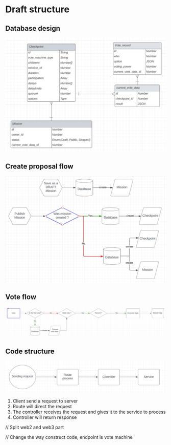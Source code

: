# Draft structure

## Database design

![Alt text](public/database.png)

## Create proposal flow

![Alt text](public/create_proposal.png)

## Vote flow

![Alt text](public/voting.png)

## Code structure

![Alt text](public/structure.png)

1. Client send a request to server
2. Route will direct the request
3. The controller receives the request and gives it to the service to process
4. Controller will return response


// Split web2 and web3 part

// Change the way construct code, endpoint is vote machine


